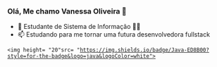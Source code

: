### Olá, Me chamo Vanessa Oliveira 🦋
- 🔭 Estudante de Sistema de Informação 👩‍🎓
- 📫 Estudando para me tornar uma futura desenvolvedora fullstack

<code><img height= "20"src= "https://img.shields.io/badge/Java-ED8B00?style=for-the-badge&logo=java&logoColor=white"></code>

